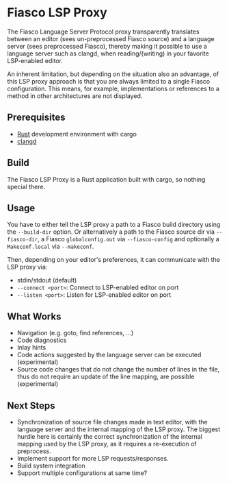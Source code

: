 # Fiasco LSP Proxy
The Fiasco Language Server Protocol proxy transparently translates between an
editor (sees un-preprocessed Fiasco source) and a language server (sees
preprocessed Fiasco), thereby making it possible to use a language server such
as clangd, when reading/(writing) in your favorite LSP-enabled editor.

An inherent limitation, but depending on the situation also an advantage, of
this LSP proxy approach is that you are always limited to a single Fiasco
configuration. This means, for example, implementations or references to a
method in other architectures are not displayed.

## Prerequisites
* [Rust](https://www.rust-lang.org/) development environment with cargo
* [clangd](https://clangd.llvm.org/)

## Build
The Fiasco LSP Proxy is a Rust application built with cargo, so nothing special
there.

## Usage
You have to either tell the LSP proxy a path to a Fiasco build directory using
the `--build-dir` option. Or alternatively a path to the Fiasco source dir via
`--fiasco-dir`, a Fiasco `globalconfig.out` via `--fiasco-config` and optionally
a `Makeconf.local` via `--makeconf`.

Then, depending on your editor's preferences, it can communicate with the LSP
proxy via:
- stdin/stdout (default)
- `--connect <port>`: Connect to LSP-enabled editor on port
- `--listen <port>`: Listen for LSP-enabled editor on port

## What Works
- Navigation (e.g. goto, find references, ...)
- Code diagnostics
- Inlay hints
- Code actions suggested by the language server can be executed (experimental)
- Source code changes that do not change the number of lines in the file, thus
  do not require an update of the line mapping, are possible (experimental)

## Next Steps
- Synchronization of source file changes made in text editor, with the language
  server and the internal mapping of the LSP proxy. The biggest hurdle here is
  certainly the correct synchronization of the internal mapping used by the LSP
  proxy, as it requires a re-execution of preprocess.
- Implement support for more LSP requests/responses.
- Build system integration
- Support multiple configurations at same time?

